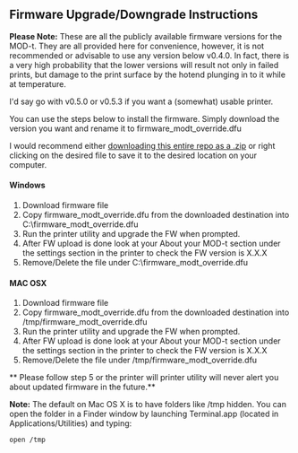 Firmware Upgrade/Downgrade Instructions
---------------------------------------

**Please Note:** 
These are all the publicly available firmware versions for the MOD-t.  They are all provided here for convenience, however, it is not recommended or advisable to use any version below v0.4.0.  In fact, there is a very high probability that the lower versions will result not only in failed prints, but damage to the print surface by the hotend plunging in to it while at temperature.

I'd say go with v0.5.0 or v0.5.3 if you want a (somewhat) usable printer.

You can use the steps below to install the firmware. Simply download the version you want and rename it to firmware_modt_override.dfu

I would recommend either [downloading this entire repo as a .zip](https://github.com/ajfoul/MOD-t/archive/master.zip) or right clicking on the desired file to save it to the desired location on your computer.

#### Windows

1.	Download firmware file
2.	Copy firmware_modt_override.dfu from the downloaded destination into C:\firmware_modt_override.dfu
3.	Run the printer utility and upgrade the FW when prompted.
4.	After FW upload is done look at your About your MOD-t section under the settings section in the printer to check the FW version is X.X.X
5.	Remove/Delete the file under C:\firmware_modt_override.dfu

#### MAC OSX

1.	Download firmware file
2.	Copy firmware_modt_override.dfu from the downloaded destination into /tmp/firmware_modt_override.dfu
3.	Run the printer utility and upgrade the FW when prompted.
4.	After FW upload is done look at your About your MOD-t section under the settings section in the printer to check the FW version is X.X.X
5.	Remove/Delete the file under /tmp/firmware_modt_override.dfu

\** Please follow step 5 or the printer will printer utility will never alert you about updated firmware in the future.\*\*

**Note:** The default on Mac OS X is to have folders like /tmp hidden. You can open the folder in a Finder window by launching Terminal.app (located in Applications/Utilities) and typing:

`open /tmp`